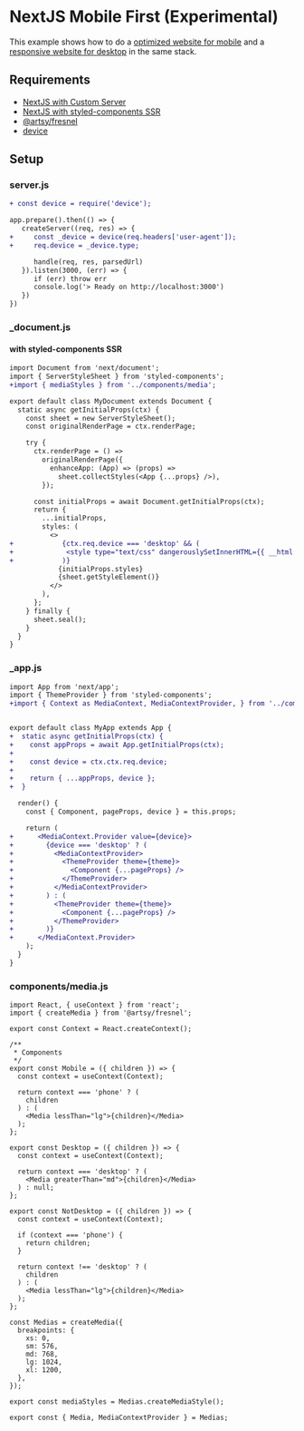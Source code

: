 # NextJS Mobile First (Experimental)

This example shows how to do a [optimized website for mobile](https://support.google.com/google-ads/answer/7323900?hl=en) and a [responsive website for desktop](https://web.dev/responsive-web-design-basics/) in the same stack.

## Requirements

- [NextJS with Custom Server](https://nextjs.org/docs/advanced-features/custom-server)
- [NextJS with styled-components SSR](https://github.com/vercel/next.js/tree/canary/examples/with-styled-components)
- [@artsy/fresnel](https://npmjs.com/package/@artsy/fresnel)
- [device](https://npmjs.com/package/device)

## Setup

### server.js

```diff
+ const device = require('device');

app.prepare().then(() => {
   createServer((req, res) => {
+     const _device = device(req.headers['user-agent']);
+     req.device = _device.type;

      handle(req, res, parsedUrl)
   }).listen(3000, (err) => {
      if (err) throw err
      console.log('> Ready on http://localhost:3000')
   })
})
```

### \_document.js

#### with styled-components SSR

```diff
import Document from 'next/document';
import { ServerStyleSheet } from 'styled-components';
+import { mediaStyles } from '../components/media';

export default class MyDocument extends Document {
  static async getInitialProps(ctx) {
    const sheet = new ServerStyleSheet();
    const originalRenderPage = ctx.renderPage;

    try {
      ctx.renderPage = () =>
        originalRenderPage({
          enhanceApp: (App) => (props) =>
            sheet.collectStyles(<App {...props} />),
        });

      const initialProps = await Document.getInitialProps(ctx);
      return {
        ...initialProps,
        styles: (
          <>
+            {ctx.req.device === 'desktop' && (
+             <style type="text/css" dangerouslySetInnerHTML={{ __html: mediaStyles }} />
+            )}
            {initialProps.styles}
            {sheet.getStyleElement()}
          </>
        ),
      };
    } finally {
      sheet.seal();
    }
  }
}

```

### \_app.js

```diff
import App from 'next/app';
import { ThemeProvider } from 'styled-components';
+import { Context as MediaContext, MediaContextProvider, } from '../components/media';


export default class MyApp extends App {
+  static async getInitialProps(ctx) {
+    const appProps = await App.getInitialProps(ctx);
+
+    const device = ctx.ctx.req.device;
+
+    return { ...appProps, device };
+  }

  render() {
    const { Component, pageProps, device } = this.props;

    return (
+      <MediaContext.Provider value={device}>
+        {device === 'desktop' ? (
+          <MediaContextProvider>
+            <ThemeProvider theme={theme}>
+              <Component {...pageProps} />
+            </ThemeProvider>
+          </MediaContextProvider>
+        ) : (
+          <ThemeProvider theme={theme}>
+            <Component {...pageProps} />
+          </ThemeProvider>
+        )}
+      </MediaContext.Provider>
    );
  }
}

```

### components/media.js

```
import React, { useContext } from 'react';
import { createMedia } from '@artsy/fresnel';

export const Context = React.createContext();

/**
 * Components
 */
export const Mobile = ({ children }) => {
  const context = useContext(Context);

  return context === 'phone' ? (
    children
  ) : (
    <Media lessThan="lg">{children}</Media>
  );
};

export const Desktop = ({ children }) => {
  const context = useContext(Context);

  return context === 'desktop' ? (
    <Media greaterThan="md">{children}</Media>
  ) : null;
};

export const NotDesktop = ({ children }) => {
  const context = useContext(Context);

  if (context === 'phone') {
    return children;
  }

  return context !== 'desktop' ? (
    children
  ) : (
    <Media lessThan="lg">{children}</Media>
  );
};

const Medias = createMedia({
  breakpoints: {
    xs: 0,
    sm: 576,
    md: 768,
    lg: 1024,
    xl: 1200,
  },
});

export const mediaStyles = Medias.createMediaStyle();

export const { Media, MediaContextProvider } = Medias;

```
